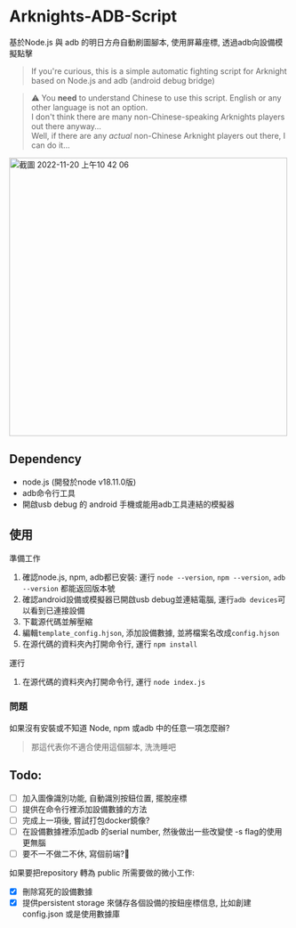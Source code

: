 # Arknights-ADB-Script
基於Node.js 與 adb 的明日方舟自動刷圖腳本, 使用屏幕座標, 透過adb向設備模擬點擊

> If you're curious, this is a simple automatic fighting script for Arknight based on Node.js and adb (android debug bridge)<br/>

> :warning: You **need** to understand Chinese to use this script. English or any other language is not an option. <br/>
> I don't think there are many non-Chinese-speaking Arknights players out there anyway... <br/>
> Well, if there are any *actual* non-Chinese Arknight players out there, I can do it...

<img width="500vw" alt="截圖 2022-11-20 上午10 42 06" src="https://user-images.githubusercontent.com/36402030/202917462-d3050e01-5a14-4de6-a1eb-f9e1700d912b.png">

## Dependency
- node.js (開發於node v18.11.0版)
- adb命令行工具
- 開啟usb debug 的 android 手機或能用adb工具連結的模擬器


## 使用
準備工作
1. 確認node.js, npm, adb都已安裝: 運行 `node --version`, `npm --version`, `adb --version` 都能返回版本號
2. 確認android設備或模擬器已開啟usb debug並連結電腦, 運行`adb devices`可以看到已連接設備
3. 下載源代碼並解壓縮
4. 編輯`template_config.hjson`, 添加設備數據, 並將檔案名改成`config.hjson`
5. 在源代碼的資料夾內打開命令行, 運行 `npm install`

運行
1. 在源代碼的資料夾內打開命令行, 運行 `node index.js`

### 問題

如果沒有安裝或不知道 Node, npm 或adb 中的任意一項怎麼辦?
> 那這代表你不適合使用這個腳本, 洗洗睡吧


## Todo:
- [ ] 加入圖像識別功能, 自動識別按鈕位置, 擺脫座標
- [ ] 提供在命令行裡添加設備數據的方法
- [ ] 完成上一項後, 嘗試打包docker鏡像?
- [ ] 在設備數據裡添加adb 的serial number, 然後做出一些改變使 -s flag的使用更無腦
- [ ] 要不一不做二不休, 寫個前端?:thinking:

如果要把repository 轉為 public 所需要做的微小工作:
- [x] 刪除寫死的設備數據
- [x] 提供persistent storage 來儲存各個設備的按鈕座標信息, 比如創建config.json 或是使用數據庫
